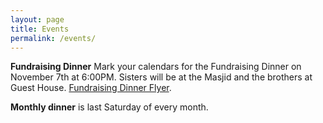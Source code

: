 ```yaml
---
layout: page
title: Events
permalink: /events/
---
```


<strong>Fundraising Dinner</strong>
Mark your calendars for the Fundraising Dinner on November 7th at 6:00PM.  Sisters will be at the Masjid and the brothers at Guest House. [Fundraising Dinner Flyer](/docs/icek-fundraising-dinner.pdf).

<strong>Monthly dinner</strong> is last Saturday of every month.

